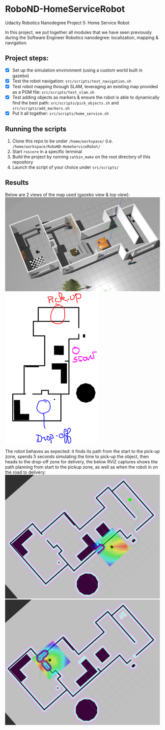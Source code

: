 # RoboND-HomeServiceRobot
Udacity Robotics Nanodegree Project 5: Home Service Robot

In this project, we put together all modules that we have seen previously during the Software Engineer Robotics nanodegree: localization, mapping & navigation.

## Project steps:
- [x] Set up the simulation environment (using a custom world built in gazebo)
- [x] Test the robot navigation: `src/scripts/test_navigation.sh`
- [x] Test robot mapping through SLAM, leveraging an existing map provided as a PGM file: `src/scripts/test_slam.sh`
- [x] Test adding objects as markers & ensure the robot is able to dynamically find the best path: `src/scripts/pick_objects.sh` and `src/scripts/add_markers.sh`
- [x] Put it all together: `src/scripts/home_service.sh`

## Running the scripts
1. Clone this repo to be under `/home/workspace/` (i.e. `/home/workspace/RoboND-HomeServiceRobot/`
2. Start `roscore` in a specific terminal
3. Build the project by running `catkin_make` on the root directory of this repository
4. Launch the script of your choice under `src/scripts/`

## Results
Below are 2 views of the map used (gazebo view & top view):
![RoboND-GazboMap](RoboND-GazboMap.png)
![RoboND-Map2](RoboND-Map2.png)

The robot behaves as expected: it finds its path from the start to the pick-up zone, spends 5 seconds simulating the time to pick-up the object, then heads to the drop-off zone for delivery, the below RViZ captures shows the path planning from start to the pickup zone, as well as when the robot in on the road to delivery:
![RoboND-RViz](RoboND-RViz.png)
![RoboND-RViz2](RoboND-RViz2.png)
